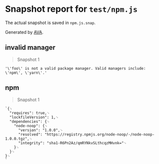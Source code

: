 # Snapshot report for `test/npm.js`

The actual snapshot is saved in `npm.js.snap`.

Generated by [AVA](https://ava.li).

## invalid manager

> Snapshot 1

    '\'foo\' is not a valid package manager. Valid managers include: \'npm\', \'yarn\'.'

## npm

> Snapshot 1

    `{␊
      "requires": true,␊
      "lockfileVersion": 1,␊
      "dependencies": {␊
        "node-noop": {␊
          "version": "1.0.0",␊
          "resolved": "https://registry.npmjs.org/node-noop/-/node-noop-1.0.0.tgz",␊
          "integrity": "sha1-R6Pn2Az/qmRYNkvSLthcqzMHvnk="␊
        }␊
      }␊
    }␊
    `
